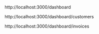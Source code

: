 
http://localhost:3000/dashboard

http://localhost:3000/dashboard/customers

http://localhost:3000/dashboard/invoices

